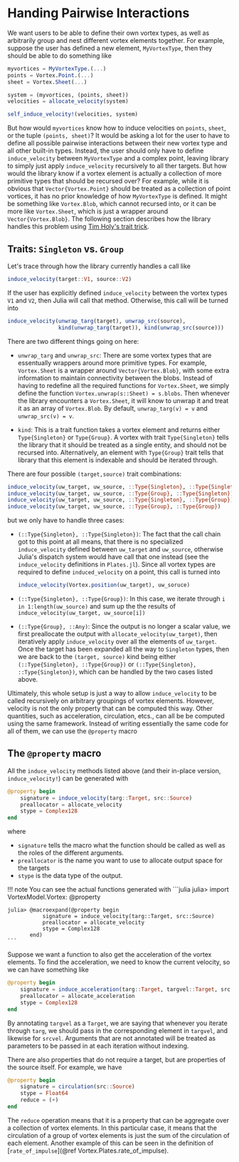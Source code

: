 # Handing Pairwise Interactions

We want users to be able to define their own vortex types, as well as arbitrarily group and nest different vortex elements together.
For example, suppose the user has defined a new element, `MyVortexType`, then they should be able to do something like
```julia
myvortices = MyVortexType.(...)
points = Vortex.Point.(...)
sheet = Vortex.Sheet(...)

system = (myvortices, (points, sheet))
velocities = allocate_velocity(system)

self_induce_velocity!(velocities, system)
```
But how would `myvortices` know how to induce velocities on `points`, `sheet`, or the tuple `(points, sheet)`?
It would be asking a lot for the user to have to define all possible pairwise interactions between their new vortex type and all other built-in types.
Instead, the user should only have to define `induce_velocity` between `MyVortexType` and a complex point, leaving library to simply just apply `induce_velocity` recursively to all ther targets.
But how would the library know if a vortex element is actually a collection of more primitive types that should be recursed over?
For example, while it is obvious that `Vector{Vortex.Point}` should be treated as a collection of point vortices, it has no prior knowledge of how `MyVortexType` is defined.
It might be something like `Vortex.Blob`, which cannot recursed into, or it can be more like `Vortex.Sheet`, which is just a wrapper around `Vector{Vortex.Blob}`.
The following section describes how the library handles this problem using [Tim Holy's trait trick](https://github.com/JuliaLang/julia/issues/2345#issuecomment-54537633).

## Traits: `Singleton` vs. `Group`

Let's trace through how the library currently handles a call like
```julia
induce_velocity(target::V1, source::V2)
```
If the user has explicitly defined `induce_velocity` between the vortex types `V1` and `V2`, then Julia will call that method.
Otherwise, this call will be turned into
```julia
induce_velocity(unwrap_targ(target), unwrap_src(source),
                kind(unwrap_targ(target)), kind(unwrap_src(source)))
```
There are two different things going on here:
- `unwrap_targ` and `unwrap_src`: There are some vortex types that are essentually wrappers around more primitive types.
  For example, `Vortex.Sheet` is a wrapper around `Vector{Vortex.Blob}`, with some extra information to maintain connectivity between the blobs.
  Instead of having to redefine all the required functions for `Vortex.Sheet`, we simply define the function `Vortex.unwrap(s::Sheet) = s.blobs`.
  Then whenever the library encounters a `Vortex.Sheet`, it will know to unwrap it and treat it as an array of `Vortex.Blob`.
  By default, `unwrap_targ(v) = v` and `unwrap_src(v) = v`.

- `kind`: This is a trait function takes a vortex element and returns either `Type{Singleton}` or `Type{Group}`.
  A vortex with trait `Type{Singleton}` tells the library that it should be treated as a single entity, and should not be recursed into.
  Alternatively, an element with `Type{Group}` trait tells that library that this element is indexable and should be iterated through.

There are four possible `(target,source)` trait combinations:
```julia
induce_velocity(uw_target, uw_source, ::Type{Singleton}, ::Type{Singleton})
induce_velocity(uw_target, uw_source, ::Type{Group}, ::Type{Singleton})
induce_velocity(uw_target, uw_source, ::Type{Singleton}, ::Type{Group})
induce_velocity(uw_target, uw_source, ::Type{Group}, ::Type{Group})
```
but we only have to handle three cases:
- `(::Type{Singleton}, ::Type{Singleton})`:
  The fact that the call chain got to this point at all means, that there is no specialized `induce_velocity` defined between `uw_target` and `uw_source`, otherwise Julia's dispatch system would have call that one instead (see the `induce_velocity` definitions in `Plates.jl`).
  Since all vortex types are required to define `induced_velocity` on a point, this call is turned into
  ```julia
  induce_velocity(Vortex.position(uw_target), uw_soruce)
  ```

- `(::Type{Singleton}, ::Type{Group})`: In this case, we iterate through `i in 1:length(uw_source)` and sum up the the results of `induce_velocity(uw_target, uw_source[i])`

- `(::Type{Group}, ::Any)`: Since the output is no longer a scalar value, we first preallocate the output with `allocate_velocity(uw_target)`, then iteratively apply `induce_velocity` over all the elements of `uw_target`.
  Once the target has been expanded all the way to `Singleton` types, then we are back to the `(target, source)` kind being either `(::Type{Singleton}, ::Type{Group})` or `(::Type{Singleton}, ::Type{Singleton})`, which can be handled by the two cases listed above.

Ultimately, this whole setup is just a way to allow `induce_velocity` to be called recursively on arbitrary groupings of vortex elements.
However, velocity is not the only property that can be computed this way.
Other quantities, such as acceleration, circulation, etcs., can all be be computed using the same framework.
Instead of writing essentially the same code for all of them, we can use the `@property` macro

## The `@property` macro

All the `induce_velocity` methods listed above (and their in-place version, `induce_velocity!`) can be generated with
```julia
@property begin
    signature = induce_velocity(targ::Target, src::Source)
    preallocator = allocate_velocity
    stype = Complex128
end
```
where
- `signature` tells the macro what the function should be called as well as the roles of the different arguments.
- `preallocator` is the name you want to use to allocate output space for the targets
- `stype` is the data type of the output.

!!! note
    You can see the actual functions generated with
    ```julia
    julia> import VortexModel.Vortex: @property

    julia> @macroexpand(@property begin
               signature = induce_velocity(targ::Target, src::Source)
               preallocator = allocate_velocity
               stype = Complex128
           end)
    ```

Suppose we want a function to also get the acceleration of the vortex elements.
To find the acceleration, we need to know the current velocity, so we can have something like
```julia
@property begin
    signature = induce_acceleration(targ::Target, targvel::Target, src::Source, srcvel::Source)
    preallocator = allocate_acceleration
    stype = Complex128
end
```
By annotating `targvel` as a `Target`, we are saying that whenever you iterate through `targ`, we should pass in the corresponding element in `targvel`, and likewise for `srcvel`.
Arguments that are not annotated will be treated as parameters to be passed in at each iteration without indexing.

There are also properties that do not require a target, but are properties of the source itself.
For example, we have
```julia
@property begin
    signature = circulation(src::Source)
    stype = Float64
    reduce = (+)
end
```
The `reduce` operation means that it is a property that can be aggregate over a collection of vortex elements.
In this particular case, it means that the circulation of a group of vortex elements is just the sum of the circulation of each element.
Another example of this can be seen in the definition of [`rate_of_impulse`](@ref Vortex.Plates.rate_of_impulse).
